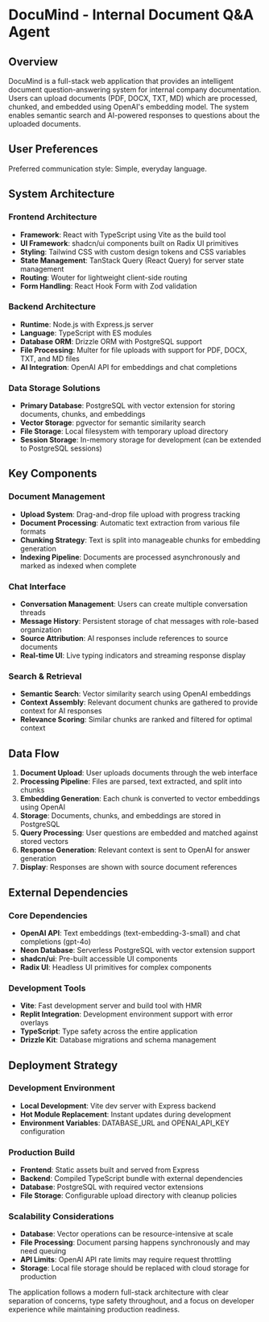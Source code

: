 # DocuMind - Internal Document Q&A Agent

## Overview

DocuMind is a full-stack web application that provides an intelligent document question-answering system for internal company documentation. Users can upload documents (PDF, DOCX, TXT, MD) which are processed, chunked, and embedded using OpenAI's embedding model. The system enables semantic search and AI-powered responses to questions about the uploaded documents.

## User Preferences

Preferred communication style: Simple, everyday language.

## System Architecture

### Frontend Architecture
- **Framework**: React with TypeScript using Vite as the build tool
- **UI Framework**: shadcn/ui components built on Radix UI primitives
- **Styling**: Tailwind CSS with custom design tokens and CSS variables
- **State Management**: TanStack Query (React Query) for server state management
- **Routing**: Wouter for lightweight client-side routing
- **Form Handling**: React Hook Form with Zod validation

### Backend Architecture
- **Runtime**: Node.js with Express.js server
- **Language**: TypeScript with ES modules
- **Database ORM**: Drizzle ORM with PostgreSQL support
- **File Processing**: Multer for file uploads with support for PDF, DOCX, TXT, and MD files
- **AI Integration**: OpenAI API for embeddings and chat completions

### Data Storage Solutions
- **Primary Database**: PostgreSQL with vector extension for storing documents, chunks, and embeddings
- **Vector Storage**: pgvector for semantic similarity search
- **File Storage**: Local filesystem with temporary upload directory
- **Session Storage**: In-memory storage for development (can be extended to PostgreSQL sessions)

## Key Components

### Document Management
- **Upload System**: Drag-and-drop file upload with progress tracking
- **Document Processing**: Automatic text extraction from various file formats
- **Chunking Strategy**: Text is split into manageable chunks for embedding generation
- **Indexing Pipeline**: Documents are processed asynchronously and marked as indexed when complete

### Chat Interface
- **Conversation Management**: Users can create multiple conversation threads
- **Message History**: Persistent storage of chat messages with role-based organization
- **Source Attribution**: AI responses include references to source documents
- **Real-time UI**: Live typing indicators and streaming response display

### Search & Retrieval
- **Semantic Search**: Vector similarity search using OpenAI embeddings
- **Context Assembly**: Relevant document chunks are gathered to provide context for AI responses
- **Relevance Scoring**: Similar chunks are ranked and filtered for optimal context

## Data Flow

1. **Document Upload**: User uploads documents through the web interface
2. **Processing Pipeline**: Files are parsed, text extracted, and split into chunks
3. **Embedding Generation**: Each chunk is converted to vector embeddings using OpenAI
4. **Storage**: Documents, chunks, and embeddings are stored in PostgreSQL
5. **Query Processing**: User questions are embedded and matched against stored vectors
6. **Response Generation**: Relevant context is sent to OpenAI for answer generation
7. **Display**: Responses are shown with source document references

## External Dependencies

### Core Dependencies
- **OpenAI API**: Text embeddings (text-embedding-3-small) and chat completions (gpt-4o)
- **Neon Database**: Serverless PostgreSQL with vector extension support
- **shadcn/ui**: Pre-built accessible UI components
- **Radix UI**: Headless UI primitives for complex components

### Development Tools
- **Vite**: Fast development server and build tool with HMR
- **Replit Integration**: Development environment support with error overlays
- **TypeScript**: Type safety across the entire application
- **Drizzle Kit**: Database migrations and schema management

## Deployment Strategy

### Development Environment
- **Local Development**: Vite dev server with Express backend
- **Hot Module Replacement**: Instant updates during development
- **Environment Variables**: DATABASE_URL and OPENAI_API_KEY configuration

### Production Build
- **Frontend**: Static assets built and served from Express
- **Backend**: Compiled TypeScript bundle with external dependencies
- **Database**: PostgreSQL with required vector extensions
- **File Storage**: Configurable upload directory with cleanup policies

### Scalability Considerations
- **Database**: Vector operations can be resource-intensive at scale
- **File Processing**: Document parsing happens synchronously and may need queuing
- **API Limits**: OpenAI API rate limits may require request throttling
- **Storage**: Local file storage should be replaced with cloud storage for production

The application follows a modern full-stack architecture with clear separation of concerns, type safety throughout, and a focus on developer experience while maintaining production readiness.
